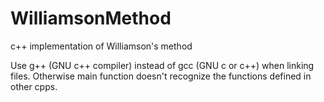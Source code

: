 # WilliamsonMethod
c++ implementation of Williamson's method


Use g++ (GNU c++ compiler) instead of gcc (GNU c or c++) when linking files. Otherwise main function doesn't recognize the functions defined in other cpps.
